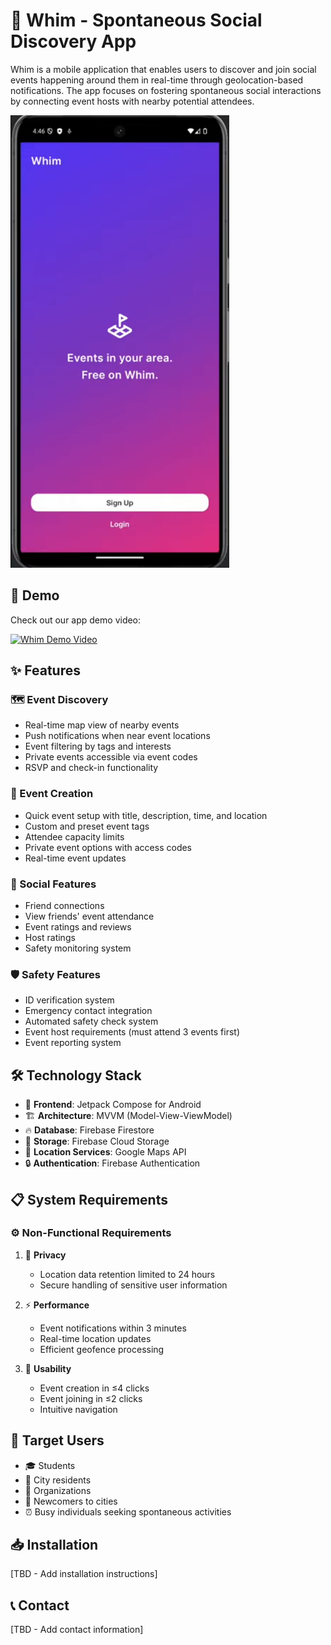 # 🌟 Whim - Spontaneous Social Discovery App

Whim is a mobile application that enables users to discover and join social events happening around them in real-time through geolocation-based notifications. The app focuses on fostering spontaneous social interactions by connecting event hosts with nearby potential attendees.

<img src="home.png" width="350"/>

## 🎥 Demo

Check out our app demo video:

[![Whim Demo Video](assets/video-thumbnail.png)](https://youtu.be/your-video-id)

## ✨ Features

### 🗺️ Event Discovery
- Real-time map view of nearby events
- Push notifications when near event locations
- Event filtering by tags and interests
- Private events accessible via event codes
- RSVP and check-in functionality

### 📝 Event Creation
- Quick event setup with title, description, time, and location
- Custom and preset event tags
- Attendee capacity limits
- Private event options with access codes
- Real-time event updates

### 👥 Social Features
- Friend connections
- View friends' event attendance
- Event ratings and reviews
- Host ratings
- Safety monitoring system

### 🛡️ Safety Features
- ID verification system
- Emergency contact integration
- Automated safety check system
- Event host requirements (must attend 3 events first)
- Event reporting system

## 🛠️ Technology Stack

- 📱 **Frontend**: Jetpack Compose for Android
- 🏗️ **Architecture**: MVVM (Model-View-ViewModel)
- 🔥 **Database**: Firebase Firestore
- 💾 **Storage**: Firebase Cloud Storage
- 📍 **Location Services**: Google Maps API
- 🔒 **Authentication**: Firebase Authentication

## 📋 System Requirements

### ⚙️ Non-Functional Requirements

1. 🔐 **Privacy**
   - Location data retention limited to 24 hours
   - Secure handling of sensitive user information

2. ⚡ **Performance**
   - Event notifications within 3 minutes
   - Real-time location updates
   - Efficient geofence processing

3. 🎯 **Usability**
   - Event creation in ≤4 clicks
   - Event joining in ≤2 clicks
   - Intuitive navigation

## 👥 Target Users

- 🎓 Students
- 🌆 City residents
- 🏢 Organizations
- 🌟 Newcomers to cities
- ⏰ Busy individuals seeking spontaneous activities

## 📥 Installation

[TBD - Add installation instructions]

## 📞 Contact

[TBD - Add contact information]
